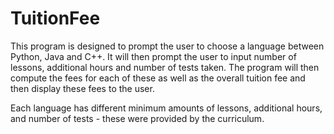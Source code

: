# TuitionFee

This program is designed to prompt the user to choose a language between Python, Java and C++. It will then prompt the user to input number of lessons, additional hours and number of tests taken. The program will then compute the fees for each of these as well as the overall tuition fee and then display these fees to the user.

Each language has different minimum amounts of lessons, additional hours, and number of tests - these were provided by the curriculum.

